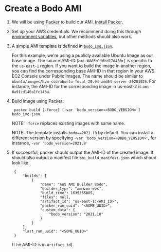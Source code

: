 # Create a Bodo AMI

1. We will be using [Packer](https://www.packer.io) to build our AMI. [Install Packer](https://www.packer.io/downloads).

1. Set up your AWS credentials. We recommend doing this through [environment variables](https://docs.aws.amazon.com/cli/latest/userguide/cli-configure-envvars.html), but other methods should also work.

1. A simple AMI template is defined in [``bodo_img.json``](./bodo_img.json). 
    
    For this example, we're using a publicly available Ubuntu Image as our base image. The source AMI-ID (``ami-0885b1f6bd170450c``) is specific to the ``us-east-1`` region. If you want to build the image in another region, you can find the corresponding base AMI-ID in that region in your AWS EC2 Console under Public Images. The name should be similar to ``ubuntu/images/hvm-ssd/ubuntu-focal-20.04-amd64-server-20201026``. For instance, the AMI-ID for the corresponding image in us-east-2 is ``ami-0a91cd140a1fc148a``.

1. Build image using Packer:

        packer build [-force] [-var 'bodo_version=<BODO_VERSION>'] bodo_img.json

    NOTE: ``-force`` replaces existing images with same name.
    
    NOTE: The template installs ``bodo==2021.10`` by default. You can install a different version by specifying ``-var 'bodo_version=<BODO_VERSION>'``, for instance, ``-var 'bodo_version=2021.8'``

1. If successful, packer should output the AMI-ID of the created image. It should also output a manifest file ``ami_build_manifest.json`` which shoud look like:

        {
            "builds": [
                {
                    "name": "AWS AMI Builder Bodo",
                    "builder_type": "amazon-ebs",
                    "build_time": 1635355885,
                    "files": null,
                    "artifact_id": "us-east-1:<AMI_ID>",
                    "packer_run_uuid": "<SOME_UUID>",
                    "custom_data": {
                        "bodo_version": "2021.10"
                    }
                }
            ],
            "last_run_uuid": "<SOME_UUID>"
        }
    
    (The AMI-ID is in ``artifact_id``).
